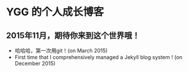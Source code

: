 # YGG 的个人成长博客

## 2015年11月，期待你来到这个世界哦！

- 哈哈哈，第一次用git！(on March 2015)
- First time that I comprehensively managed a Jekyll blog system ! (on December 2015)
